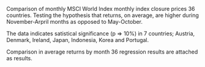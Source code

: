 Comparison of monthly MSCI World Index monthly index closure prices 36 countries. Testing the hypothesis that returns, on average, are higher during November-Arpril months as opposed to May-October. 

The data indicates satistical significance (p => 10%) in 7 countries; Austria, Denmark, Ireland, Japan, Indonesia, Korea and Portugal.

Comparison in average returns by month 36 regression results are attached as results.
